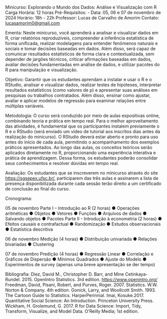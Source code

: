 Minicurso: Explorando o Mundo dos Dados: Análise e Visualização com R
Carga Horária: 12 horas
Pré-Requisitos: -
Data: 05, 06 e 07 de novembro de 2024
Horário: 18h - 22h
Professor: Lucas de Carvalho de Amorim
Contato: lucasamorim0@gmail.com

Ementa:
Neste minicurso, você aprenderá a analisar e visualizar dados em R, criar relatórios
reproduzíveis, compreender a inferência estatística de forma unificada, realizar
modelagens para entender fenômenos naturais e sociais e tomar decisões baseadas em
dados. Além disso, será capaz de comunicar resultados estatísticos de forma clara e
contextualizada, sem depender de jargões técnicos, criticar afirmações baseadas em dados,
avaliar decisões fundamentadas em análise de dados, e utilizar pacotes do R para
manipulação e visualização.

Objetivo:
Garantir que os estudantes aprendam a instalar e usar o R e o RStudio, analisar e
visualizar dados, realizar testes de hipóteses, interpretar resultados estatísticos (como
valores de p) e apresentar suas análises em pesquisas ou trabalhos contratados. Além
disso, ensinar como ajustar, avaliar e aplicar modelos de regressão para examinar
relações entre múltiplas variáveis.

Metodologia:
O curso será conduzido por meio de aulas expositivas online, combinando teoria e prática em tempo real. Para o
melhor aproveitamento das atividades, é fundamental que os participantes instalem previamente o R e o RStudio
(será enviado um vídeo de tutorial aos inscritos dias antes da realização do minicurso). O RStudio deverá estar
aberto e pronto para uso antes do início de cada aula, permitindo o acompanhamento dos exemplos práticos
apresentados. Ao longo das aulas, os conceitos teóricos serão aplicados diretamente no R, proporcionando uma
experiência interativa e prática de aprendizagem. Dessa forma, os estudantes poderão consolidar seus
conhecimentos e resolver dúvidas em tempo real.

Avaliação:
Os estudantes que se inscreverem no minicurso através do site https://sgsepex.ufsc.br/, participarem das três
aulas e assinarem a lista de presença disponibilizada durante cada sessão terão direito a um certificado de
conclusão ao final do curso.

Cronograma:

05 de novembro
Parte I – Introdução ao R (2 horas)
● Operações aritméticas
● Objetos
● Vetores
● Funções
● Arquivos de dados
● Salvando objetos
● Pacotes
Parte II - Introdução à econometria (2 horas)
● Efeitos causais e contrafactual
● Randomização
● Estudos observacionais
● Estatística descritiva

06 de novembro
Medição (4 horas)
● Distribuição univariada
● Relações bivariadas
● Clustering

07 de novembro
Predição (4 horas)
● Regressão Linear
● Correlação e Gráficos de Dispersão
● Mínimos Quadrados
● Ajuste do Modelo
● Experimentos de survey (apenas uma breve apresentação se der tempo)

Bibliografia:
Diez, David M., Christopher D. Barr, and Mine Cetinkaya-Rundel. 2015. OpenIntro Statistics. 3rd edition.
https://www.openintro.org/
Freedman, David, Pisani, Robert, and Purves, Roger. 2007. Statistics. W.W. Norton & Company. 4th edition.
Gonick, Larry, and Woollcott Smith. 1993. The Cartoon Guide to Statistics. HarperPerinnial.
Imai, Kosuke.2017. Quantitative Social Science: An Introduction. Princeton University Press.
Wickham, H. Grolemund, G. 2017. R for Data Science: Import, Tidy, Transform, Visualize, and Model
Data. O'Reilly Media; 1st edition.
